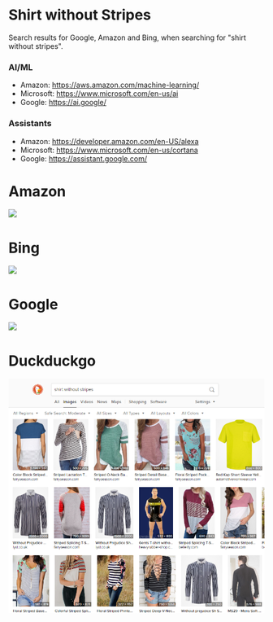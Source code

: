# Shirt without Stripes

Search results for Google, Amazon and Bing, when searching for "shirt without stripes".

### AI/ML
* Amazon: https://aws.amazon.com/machine-learning/
* Microsoft: https://www.microsoft.com/en-us/ai
* Google: https://ai.google/

### Assistants
* Amazon: https://developer.amazon.com/en-US/alexa
* Microsoft: https://www.microsoft.com/en-us/cortana
* Google: https://assistant.google.com/

# Amazon
![](screenshots/amazon.png)

# Bing
![](screenshots/bing.png)

# Google
![](screenshots/google.png)

# Duckduckgo
![](screenshots/duckduckgo.png)

